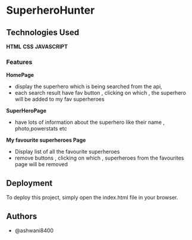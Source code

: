 # SuperheroHunter


## Technologies Used
**HTML**
**CSS**
**JAVASCRIPT**

### Features
**HomePage**
   - display the superhero which is being searched from the api,
   - each search result have fav button , clicking on which , the superhero will be added to my fav superheroes

**SuperHeroPage**
   - have lots of information about the superhero like their name , photo,powerstats etc 

**My favourite superheroes Page**
   - Display list of all the favourite superheroes
   - remove buttons , clicking on which , superheroes from the favourites page will be removed 
## Deployment
To deploy this project, simply open the index.html file in your browser.



## Authors

- @ashwani8400
